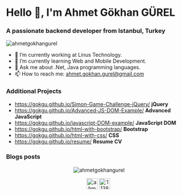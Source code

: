 <h1>Hello 👋, I'm Ahmet Gökhan GÜREL </h1>

<h3>A passionate backend developer from Istanbul, Turkey</h3>

<p align="left"> <img src="https://komarev.com/ghpvc/?username=gokgu" alt="ahmetgokhangurel" /> </p>

- 🔭 I’m currently working at Linus Technology.
- 🌱 I’m currently learning Web and Mobile Development.
- 💬 Ask me about .Net, Java programming languages.
- 📫 How to reach me: <a class="btn" href="mailto:ahmet.gokhan.gurel@gmail.com">ahmet.gokhan.gurel@gmail.com</a>

### Additional Projects

- https://gokgu.github.io/Simon-Game-Challenge-jQuery/  <b>jQuery</b>
- https://gokgu.github.io/Advanced-JS-DOM-Example/  <b>Advanced JavaScript</b>
- https://gokgu.github.io/javascript-DOM-example/   <b>JavaScript DOM</b>
- https://gokgu.github.io/html-with-bootstrap/  <b>Bootstrap</b>
- https://gokgu.github.io/html-with-css/  <b>CSS</b>
- https://gokgu.github.io/resume/   <b>Resume CV</b>

### Blogs posts
<!-- BLOG-POST-LIST:START -->
<!-- BLOG-POST-LIST:END -->

<!--<p align="center"><img src="https://www.vectorlogo.zone/logos/gnu_bash/gnu_bash-icon.svg" alt="bash" width="40" height="40"/> <img src="https://devicons.github.io/devicon/devicon.git/icons/csharp/csharp-original.svg" alt="csharp" width="40" height="40"/> <img src="https://devicons.github.io/devicon/devicon.git/icons/css3/css3-original-wordmark.svg" alt="css3" width="40" height="40"/> <img src="https://devicons.github.io/devicon/devicon.git/icons/django/django-original.svg" alt="django" width="40" height="40"/> <img src="https://devicons.github.io/devicon/devicon.git/icons/docker/docker-original-wordmark.svg" alt="docker" width="40" height="40"/> <img src="https://devicons.github.io/devicon/devicon.git/icons/dot-net/dot-net-original-wordmark.svg" alt="dotnet" width="40" height="40"/> <img src="https://www.vectorlogo.zone/logos/git-scm/git-scm-icon.svg" alt="git" width="40" height="40"/> <img src="https://devicons.github.io/devicon/devicon.git/icons/html5/html5-original-wordmark.svg" alt="html5" width="40" height="40"/> <img src="https://www.vectorlogo.zone/logos/jenkins/jenkins-icon.svg" alt="jenkins" width="40" height="40"/> <img src="https://www.vectorlogo.zone/logos/kubernetes/kubernetes-icon.svg" alt="kubernetes" width="40" height="40"/> <img src="https://devicons.github.io/devicon/devicon.git/icons/linux/linux-original.svg" alt="linux" width="40" height="40"/> <img src="https://devicons.github.io/devicon/devicon.git/icons/mongodb/mongodb-original-wordmark.svg" alt="mongodb" width="40" height="40"/> <img src="https://devicons.github.io/devicon/devicon.git/icons/mysql/mysql-original-wordmark.svg" alt="mysql" width="40" height="40"/> <img src="https://devicons.github.io/devicon/devicon.git/icons/postgresql/postgresql-original-wordmark.svg" alt="postgresql" width="40" height="40"/> <img src="https://devicons.github.io/devicon/devicon.git/icons/python/python-original.svg" alt="python" width="40" height="40"/> <img src="https://www.vectorlogo.zone/logos/rabbitmq/rabbitmq-icon.svg" alt="rabbitMQ" width="40" height="40"/> <img src="https://devicons.github.io/devicon/devicon.git/icons/redis/redis-original-wordmark.svg" alt="redis" width="40" height="40"/> <img src="https://raw.githubusercontent.com/detain/svg-logos/780f25886640cef088af994181646db2f6b1a3f8/svg/selenium-logo.svg" alt="selenium" width="40" height="40"/></p>-->

<p align="center">&nbsp;<img align="center" src="https://github-readme-stats.vercel.app/api?username=gokgu&show_icons=true" alt="ahmetgokhangurel" /></p>

<p align="center">
<a href="https://www.linkedin.com/in/ahmet-gökhan-gürel-4706b6125/" target="blank"><img align="center" src="https://cdn.jsdelivr.net/npm/simple-icons@3.0.1/icons/linkedin.svg" alt="ahmetgökhangürel" height="30" width="30" /></a>
<a href="https://stackoverflow.com/users/14611691/ahmet-gökhan-gürel?tab=profile" target="blank"><img align="center" src="https://cdn.jsdelivr.net/npm/simple-icons@3.0.1/icons/stackoverflow.svg" alt="11387294" height="30" width="30" /></a>
</p>
